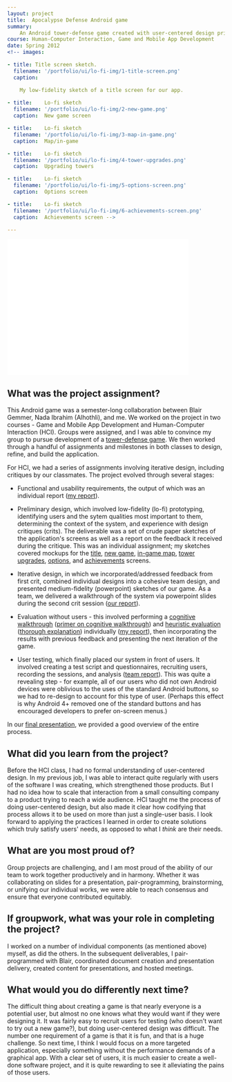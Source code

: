 ```yaml
---
layout: project
title:  Apocalypse Defense Android game
summary:
    An Android tower-defense game created with user-centered design principles.
course: Human-Computer Interaction, Game and Mobile App Development
date: Spring 2012
<!-- images:

- title: Title screen sketch.
  filename: '/portfolio/ui/lo-fi-img/1-title-screen.png'
  caption:

    My low-fidelity sketch of a title screen for our app.
    
- title:    Lo-fi sketch
  filename: '/portfolio/ui/lo-fi-img/2-new-game.png'
  caption:  New game screen

- title:    Lo-fi sketch
  filename: '/portfolio/ui/lo-fi-img/3-map-in-game.png'
  caption:  Map/in-game

- title:    Lo-fi sketch
  filename: '/portfolio/ui/lo-fi-img/4-tower-upgrades.png'
  caption:  Upgrading towers

- title:    Lo-fi sketch
  filename: '/portfolio/ui/lo-fi-img/5-options-screen.png'
  caption:  Options screen

- title:    Lo-fi sketch
  filename: '/portfolio/ui/lo-fi-img/6-achievements-screen.png'
  caption:  Achievements screen -->

---
```


<iframe width="420" height="315" src="//www.youtube-nocookie.com/embed/PXcc6wgqglA?rel=0" frameborder="0" allowfullscreen></iframe>

## What was the project assignment? 
This Android game was a semester-long collaboration between Blair Gemmer, Nada Ibrahim (Alhothli), and me. We worked on the project in two courses - Game and Mobile App Development and Human-Computer Interaction (HCI). Groups were assigned, and I was able to convince my group to pursue development of a [tower-defense game](http://en.wikipedia.org/wiki/Tower_defense). We then worked through a handful of assignments and milestones in both classes to design, refine, and build the application.

For HCI, we had a series of assignments involving iterative design, including critiques by our classmates. The project evolved through several stages:

* Functional and usability requirements, the output of which was an individual report ([my report](./ind-report-functional-usability-reqs.pdf)).

* Preliminary design, which involved low-fidelity (lo-fi) prototyping, identifying users and the sytem qualities most important to them, determining the context of the system, and experience with design critiques (crits). The deliverable was a set of crude paper sketches of the application's screens as well as a report on the feedback it received during the critique. This was an individual assignment; my sketches covered mockups for the
<a class="cboxElement lo-fi-sketches" href="/portfolio/ui/lo-fi-img/1-title-screen.png" title="">title</a>, 
<a class="cboxElement lo-fi-sketches" href="/portfolio/ui/lo-fi-img/2-new-game.png" title="">new game</a>, 
<a class="cboxElement lo-fi-sketches" href="/portfolio/ui/lo-fi-img/3-map-in-game.png" title="">in-game map</a>, 
<a class="cboxElement lo-fi-sketches" href="/portfolio/ui/lo-fi-img/4-tower-upgrades.png" title="">tower upgrades</a>, 
<a class="cboxElement lo-fi-sketches" href="/portfolio/ui/lo-fi-img/5-options-screen.png" title="">options</a>, and
<a class="cboxElement lo-fi-sketches" href="/portfolio/ui/lo-fi-img/6-achievements-screen.png" title="">achievements</a> screens.

* Iterative design, in which we incorporated/addressed feedback from first crit, combined individual designs into a cohesive team design, and presented medium-fidelity (powerpoint) sketches of our game. As a team, we delivered a walkthrough of the system via powerpoint slides during the second crit session ([our report](./report-functional-feedback-walkthrough.pdf)).

* Evaluation without users - this involved performing a [cognitive walkthrough](http://en.wikipedia.org/wiki/Cognitive_walkthrough) ([primer on cognitive walkthrough](http://www.sigchi.org/chi95/proceedings/tutors/jr_bdy.htm)) and [heuristic evaluation](http://en.wikipedia.org/wiki/Heuristic_evaluation) ([thorough explanation](http://www.nngroup.com/articles/how-to-conduct-a-heuristic-evaluation/)) individually ([my report](ind-report-feedback-cognitive-heuristic.pdf)), then incorporating the results with previous feedback and presenting the next iteration of the game.

* User testing, which finally placed our system in front of users. It involved creating a test script and questionnaires, recruiting users, recording the sessions, and analysis ([team report](./report-after-user-testing.pdf)). This was quite a revealing step - for example, all of our users who did not own Android devices were oblivious to the uses of the standard Android buttons, so we had to re-design to account for this type of user. (Perhaps this effect is why Android 4+ removed one of the standard buttons and has encouraged developers to prefer on-screen menus.)

In our [final presentation](http://prezi.com/1eciedneh_8k/?utm_campaign=share&utm_medium=copy&rc=ex0share), we provided a good overview of the entire process.


## What did you learn from the project?
Before the HCI class, I had no formal understanding of user-centered design. In my previous job, I was able to interact quite regularly with users of the software I was creating, which strengthened those products. But I had no idea how to scale that interaction from a small consulting company to a product trying to reach a wide audience. HCI taught me the process of doing user-centered design, but also made it clear how codifying that process allows it to be used on more than just a single-user basis. I look forward to applying the practices I learned in order to create solutions which truly satisfy users' needs, as opposed to what I *think* are their needs.


## What are you most proud of?
Group projects are challenging, and I am most proud of the ability of our team to work together productively and in harmony. Whether it was collaborating on slides for a presentation, pair-programming, brainstorming, or unifying our individual works, we were able to reach consensus and ensure that everyone contributed equitably.


## If groupwork, what was your role in completing the project?
I worked on a number of individual components (as mentioned above) myself, as did the others. In the subsequent deliverables, I pair-programmed with Blair, coordinated document creation and presentation delivery, created content for presentations, and hosted meetings.


## What would you do differently next time?
The difficult thing about creating a game is that nearly everyone is a potential user, but almost no one knows what they would want if they were designing it. It was fairly easy to recruit users for testing (who doesn't want to try out a new game?), but doing user-centered design was difficult. The number one requirement of a game is that it is fun, and that is a huge challenge. So next time, I think I would focus on a more targeted application, especially something without the performance demands of a graphical app. With a clear set of users, it is much easier to create a well-done software project, and it is quite rewarding to see it alleviating the pains of those users.
